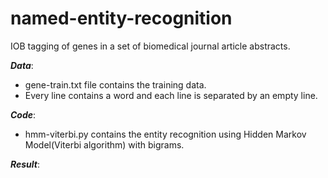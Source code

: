 # named-entity-recognition
IOB tagging of genes in a set of biomedical journal article abstracts.

***Data***:
- gene-train.txt file contains the training data.
- Every line contains a word and each line is separated by an empty line.

***Code***:
- hmm-viterbi.py contains the entity recognition using Hidden Markov Model(Viterbi algorithm) with bigrams.


***Result***:
